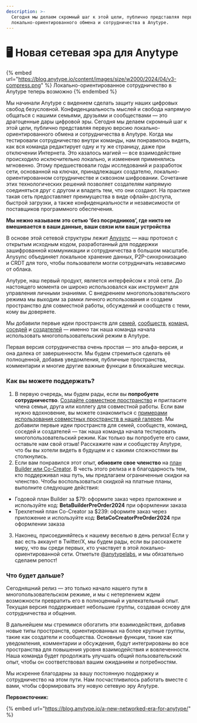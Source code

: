 ```yaml
---
description: >-
  Сегодня мы делаем скромный шаг к этой цели, публично представляя первую версию
  локально-ориентированного обмена и сотрудничества в Anytype.
---
```


# 🖥️ Новая сетевая эра для Anytype

{% embed url="https://blog.anytype.io/content/images/size/w2000/2024/04/v3-compress.png" %}
Локально-ориентированное сотрудничество в Anytype теперь возможно
{% endembed %}

Мы начинали Anytype с видением сделать защиту наших цифровых свобод безусловной. Конфиденциальность мыслей и свобода напрямую общаться с нашими семьями, друзьями и сообществами — это драгоценные дары цифровой эры. Сегодня мы делаем скромный шаг к этой цели, публично представляя первую версию локально-ориентированного обмена и сотрудничества в Anytype. Когда мы тестировали сотрудничество внутри команды, нам понравилось видеть, как вся команда редактирует одну и ту же страницу, даже при отключении Интернета. Это казалось магией — все взаимодействие происходило исключительно локально, и изменения применялись мгновенно. Этому предшествовали годы исследований и разработок сети, основанной на ключах, принадлежащих создателю, локально-ориентированном сотрудничестве и сквозном шифровании. Сочетание этих технологических решений позволяет создателям напрямую соединяться друг с другом и владеть тем, что они создают. На практике такая сеть предоставляет преимущества в виде офлайн-доступа, быстрой загрузки, а также конфиденциальности и независимости от поставщиков программного обеспечения.

**Мы нежно называем это сетью ‘без посредников’, где никто не вмешивается в ваши данные, ваши связи или ваши устройства**

В основе этой сетевой структуры лежит [Anysync](https://tech.anytype.io/any-sync/overview?ref=blog.anytype.io) — наш протокол с открытым исходным кодом, разработанный для поддержки зашифрованной коммуникации и сотрудничества в большом масштабе. Anysync объединяет локальное хранение данных, P2P-синхронизацию и CRDT для того, чтобы пользователи могли сотрудничать независимо от облака.

Anytype, наш первый продукт, является интерфейсом к этой сети. До настоящего момента он широко использовался как инструмент для управления личными знаниями. С внедрением многопользовательского режима мы выходим за рамки личного использования и создаем пространство для совместной работы, обсуждений и сообществ с теми, кому вы доверяете.

Мы добавили первые идеи пространств для [семей](https://gallery.any.coop/Collaboration?experience=family\_space\&ref=blog.anytype.io), [сообществ](https://gallery.any.coop/Collaboration?experience=community\_space\&ref=blog.anytype.io), [команд](https://gallery.any.coop/Collaboration?experience=team\_space\&ref=blog.anytype.io), [соседей](https://gallery.any.coop/Collaboration?experience=neighbors\_space\&ref=blog.anytype.io) и [создателей](https://gallery.any.coop/Collaboration?experience=space\_for\_digital\_creators\&ref=blog.anytype.io) — именно так наша команда начала использовать многопользовательский режим в Anytype.

Первая версия сотрудничества очень простая — это альфа-версия, и она далека от завершенности. Мы будем стремиться сделать её полноценной, добавив уведомления, публичные пространства, комментарии и многие другие важные функции в ближайшие месяцы.

### **Как вы можете поддержать?**

1. В первую очередь, мы будем рады, если вы **попробуете сотрудничество**. [Создайте совместное пространство](https://doc.anytype.io/anytype-docs/intro/collaboration?ref=blog.anytype.io) и пригласите члена семьи, друга или коллегу для совместной работы. Если вам нужно вдохновение, вы можете ознакомиться с [примерами использования совместных пространств в нашей галерее](https://gallery.any.coop/Collaboration?ref=blog.anytype.io). Мы добавили первые идеи пространств для семей, сообществ, команд, соседей и создателей — так наша команда начала тестировать многопользовательский режим. Как только вы попробуете его сами, оставьте нам свой отзыв! Расскажите нам и сообществу Anytype, что бы вы хотели видеть в будущем и с какими сложностями вы столкнулись.
2. Если вам понравился этот опыт, **обновите свое членство** на [план Builder или Co-Creator](https://anytype.io/pricing?ref=blog.anytype.io). В честь этого релиза и в благодарность тем, кто поддерживал наш путь, мы предлагаем ограниченные скидки на членство. Чтобы воспользоваться скидкой на платные планы, выполните следующие действия:

* Годовой план Builder за $79: оформите заказ через приложение и используйте код: **BetaBuilderPreOrder2024** при оформлении заказа
* Трехлетний план Co-Creator за $239: оформите заказ через приложение и используйте код: **BetaCoCreatorPreOrder2024** при оформлении заказа

3. Наконец, присоединяйтесь к нашему веселью в день релиза! Если у вас есть аккаунт в Twitter/X, мы будем рады, если вы расскажете миру, что вы среди первых, кто участвует в этой локально-ориентированной сети. Отметьте [@anytypelabs](https://twitter.com/AnytypeLabs?ref=blog.anytype.io), и мы обязательно сделаем репост!

### **Что будет дальше?**

Сегодняшний релиз — это только начало нашего пути в многопользовательском режиме, и мы с нетерпением ждем возможности превратить его в полноценный и увлекательный опыт. Текущая версия поддерживает небольшие группы, создавая основу для сотрудничества и общения.

В дальнейшем мы стремимся обогатить эти взаимодействия, добавив новые типы пространств, ориентированных на более крупные группы, такие как создатели и сообщества. Основные функции, такие как уведомления, комментарии и обсуждения, будут интегрированы во все пространства для повышения уровня взаимодействия и вовлеченности. Наша команда будет продолжать улучшать общий пользовательский опыт, чтобы он соответствовал вашим ожиданиям и потребностям.

Мы искренне благодарны за вашу постоянную поддержку и сотрудничество на этом пути. Нам посчастливилось работать вместе с вами, чтобы сформировать эту новую сетевую эру Anytype.

**Первоисточник:**

{% embed url="https://blog.anytype.io/a-new-networked-era-for-anytype/" %}
